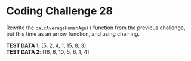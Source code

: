 # Coding Challenge 28

Rewrite the `calcAverageHumanAge()` function from the previous challenge, but this time as an arrow function, and using chaining.

**TEST DATA 1**: [5, 2, 4, 1, 15, 8, 3]  
**TEST DATA 2**: [16, 6, 10, 5, 6, 1, 4]